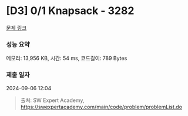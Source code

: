 # [D3] 0/1 Knapsack - 3282 

[문제 링크](https://swexpertacademy.com/main/code/problem/problemDetail.do?contestProbId=AWBJAVpqrzQDFAWr) 

### 성능 요약

메모리: 13,956 KB, 시간: 54 ms, 코드길이: 789 Bytes

### 제출 일자

2024-09-06 12:04



> 출처: SW Expert Academy, https://swexpertacademy.com/main/code/problem/problemList.do